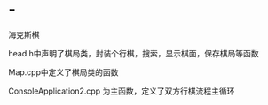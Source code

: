 # -
海克斯棋

head.h中声明了棋局类，封装个行棋，搜索，显示棋面，保存棋局等函数

Map.cpp中定义了棋局类的函数

ConsoleApplication2.cpp 为主函数，定义了双方行棋流程主循环

